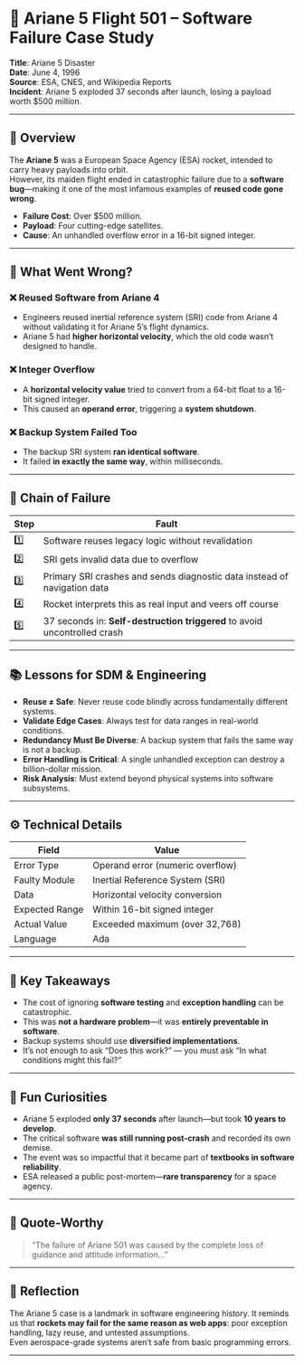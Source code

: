 # 🚀 Ariane 5 Flight 501 – Software Failure Case Study

**Title**: Ariane 5 Disaster  
**Date**: June 4, 1996  
**Source**: ESA, CNES, and Wikipedia Reports  
**Incident**: Ariane 5 exploded 37 seconds after launch, losing a payload worth $500 million.

---

## 📖 Overview

The **Ariane 5** was a European Space Agency (ESA) rocket, intended to carry heavy payloads into orbit.  
However, its maiden flight ended in catastrophic failure due to a **software bug**—making it one of the most infamous examples of **reused code gone wrong**.

- **Failure Cost**: Over $500 million.
- **Payload**: Four cutting-edge satellites.
- **Cause**: An unhandled overflow error in a 16-bit signed integer.

---

## 🧠 What Went Wrong?

### ❌ Reused Software from Ariane 4
- Engineers reused inertial reference system (SRI) code from Ariane 4 without validating it for Ariane 5’s flight dynamics.
- Ariane 5 had **higher horizontal velocity**, which the old code wasn’t designed to handle.

### ❌ Integer Overflow
- A **horizontal velocity value** tried to convert from a 64-bit float to a 16-bit signed integer.
- This caused an **operand error**, triggering a **system shutdown**.

### ❌ Backup System Failed Too
- The backup SRI system **ran identical software**.
- It failed **in exactly the same way**, within milliseconds.

---

## 🚨 Chain of Failure

| Step | Fault |
|------|-------|
| 1️⃣  | Software reuses legacy logic without revalidation |
| 2️⃣  | SRI gets invalid data due to overflow |
| 3️⃣  | Primary SRI crashes and sends diagnostic data instead of navigation data |
| 4️⃣  | Rocket interprets this as real input and veers off course |
| 5️⃣  | 37 seconds in: **Self-destruction triggered** to avoid uncontrolled crash |

---

## 📚 Lessons for SDM & Engineering

- **Reuse ≠ Safe**: Never reuse code blindly across fundamentally different systems.
- **Validate Edge Cases**: Always test for data ranges in real-world conditions.
- **Redundancy Must Be Diverse**: A backup system that fails the same way is not a backup.
- **Error Handling is Critical**: A single unhandled exception can destroy a billion-dollar mission.
- **Risk Analysis**: Must extend beyond physical systems into software subsystems.

---

## ⚙️ Technical Details

| Field              | Value |
|--------------------|-------|
| Error Type         | Operand error (numeric overflow) |
| Faulty Module      | Inertial Reference System (SRI) |
| Data               | Horizontal velocity conversion |
| Expected Range     | Within 16-bit signed integer |
| Actual Value       | Exceeded maximum (over 32,768) |
| Language           | Ada |

---

## 🎯 Key Takeaways

- The cost of ignoring **software testing** and **exception handling** can be catastrophic.
- This was **not a hardware problem**—it was **entirely preventable in software**.
- Backup systems should use **diversified implementations**.
- It’s not enough to ask “Does this work?” — you must ask “In what conditions might this fail?”

---

## 🤹 Fun Curiosities

- Ariane 5 exploded **only 37 seconds** after launch—but took **10 years to develop**.
- The critical software **was still running post-crash** and recorded its own demise.
- The event was so impactful that it became part of **textbooks in software reliability**.
- ESA released a public post-mortem—**rare transparency** for a space agency.

---

## 💬 Quote-Worthy

> “The failure of Ariane 501 was caused by the complete loss of guidance and attitude information…”

---

## 🧠 Reflection

The Ariane 5 case is a landmark in software engineering history. It reminds us that **rockets may fail for the same reason as web apps**: poor exception handling, lazy reuse, and untested assumptions.  
Even aerospace-grade systems aren’t safe from basic programming errors.

---